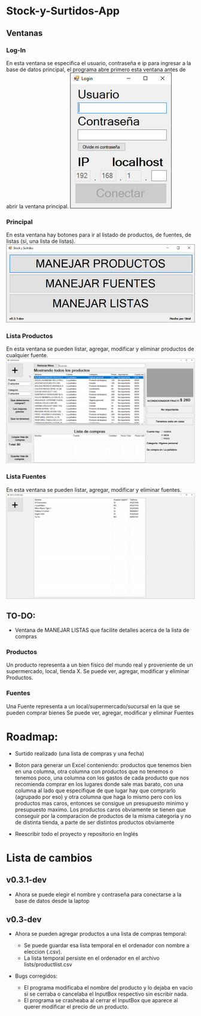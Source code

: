# Stock-y-Surtidos-App

## Ventanas

### Log-In

En esta ventana se especifica el usuario, contraseña e ip para ingresar a la base de datos principal, el programa abre primero esta ventana antes de abrir la ventana principal.
![Ventana de Log-In](login.png)

### Principal

En esta ventana hay botones para ir al listado de productos, de fuentes, de listas (si, una lista de listas).
![Ventana principal](principal.png)

### Lista Productos

En esta ventana se pueden listar, agregar, modificar y eliminar productos de cualquier fuente.
![Ventana de lista de productos](listaproductos.png) 

### Lista Fuentes

En esta ventana se pueden listar, agregar, modificar y eliminar fuentes.
![Ventana de lista de fuentes](listafuentes.png)

## TO-DO: 

- Ventana de MANEJAR LISTAS que facilite detalles acerca de la lista de compras

### Productos

Un producto representa a un bien físico del mundo real y proveniente de un supermercado, local, tienda X.
Se puede ver, agregar, modificar y eliminar Productos.
 
### Fuentes

Una Fuente representa a un local/supermercado/sucursal en la que se pueden comprar bienes
Se puede ver, agregar, modificar y eliminar Fuentes

# Roadmap: 
- Surtido realizado (una lista de compras y una fecha)
- Boton para generar un Excel conteniendo: productos que tenemos bien en una columna, otra columna con productos que no tenemos o tenemos poco, una columna con los gastos de cada producto que nos recomienda comprar en los lugares donde sale mas barato, con una columna al lado que especifique de que lugar hay que comprarlo (agrupado por eso) y otra columna que haga lo mismo pero con los productos mas caros, entonces se consigue un presupuesto minimo y presupuesto maximo. Los productos caros obviamente se tienen que conseguir por la comparacion de productos de la misma categoria y no de distinta tienda, a parte de ser distintos productos obviamente

- Reescribir todo el proyecto y repositorio en Inglés

# Lista de cambios

## v0.3.1-dev

- Ahora se puede elegir el nombre y contraseña para conectarse a la base de datos desde la laptop

## v0.3-dev

- Ahora se pueden agregar productos a una lista de compras temporal:
	- Se puede guardar esa lista temporal en el ordenador con nombre a eleccion (.csv).
	- La lista temporal persiste en el ordenador en el archivo lists/productlist.csv
	
- Bugs corregidos:
	- El programa modificaba el nombre del producto y lo dejaba en vacio si se cerraba o cancelaba el InputBox respectivo sin escribir nada.
	- El programa se crasheaba al cerrar el InputBox que aparece al querer modificar el precio de un producto.
	
